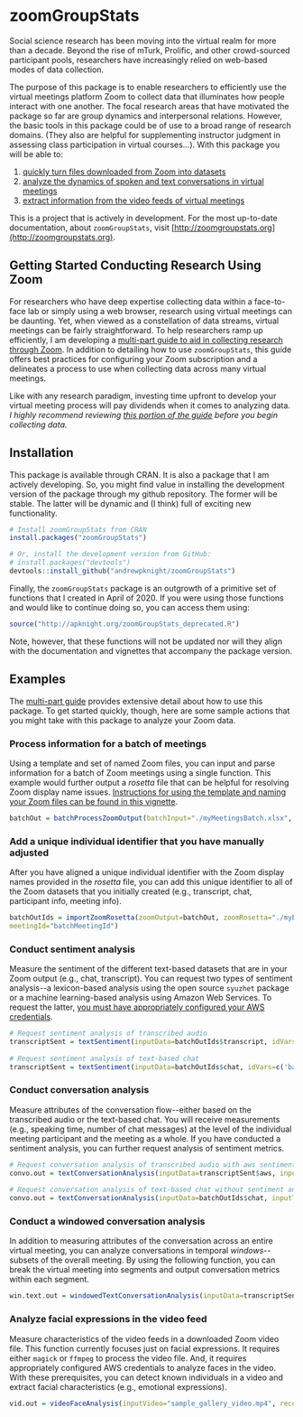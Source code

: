 # zoomGroupStats

<!-- badges: start -->
<!-- badges: end -->

Social science research has been moving into the virtual realm for more than a decade. Beyond the rise of mTurk, Prolific, and other crowd-sourced participant pools, researchers have increasingly relied on web-based modes of data collection. 

The purpose of this package is to enable researchers to efficiently use the virtual meetings platform Zoom to collect data that illuminates how people interact with one another. The focal research areas that have motivated the package so far are group dynamics and interpersonal relations. However, the basic tools in this package could be of use to a broad range of research domains. (They also are helpful for supplementing instructor judgment in assessing class participation in virtual courses...). With this package you will be able to:

1. [quickly turn files downloaded from Zoom into datasets](http://zoomgroupstats.org/articles/part02-process-zoom-files.html)
1. [analyze the dynamics of spoken and text conversations in virtual meetings](http://zoomgroupstats.org/articles/part03-analyze-zoom-conversation-data.html)
1. [extract information from the video feeds of virtual meetings](http://zoomgroupstats.org/articles/part04-analyze-zoom-video-data.html)

This is a project that is actively in development. For the most up-to-date documentation, about `zoomGroupStats`, visit [http://zoomgroupstats.org](http://zoomgroupstats.org).

## Getting Started Conducting Research Using Zoom

For researchers who have deep expertise collecting data within a face-to-face lab or simply using a web browser, research using virtual meetings can be daunting. Yet, when viewed as a constellation of data streams, virtual meetings can be fairly straightforward. To help researchers ramp up efficiently, I am developing a [multi-part guide to aid in collecting research through Zoom](http://zoomgroupstats.org). In addition to detailing how to use `zoomGroupStats`, this guide offers best practices for configuring your Zoom subscription and a delineates a process to use when collecting data across many virtual meetings. 

Like with any research paradigm, investing time upfront to develop your virtual meeting process will pay dividends when it comes to analyzing data. *I highly recommend reviewing [this portion of the guide](http://zoomgroupstats.org/articles/part01-configure-zoom.html) before you begin collecting data.*

## Installation

This package is available through CRAN. It is also a package that I am actively developing. So, you might find value in installing the development version of the package through my github repository. The former will be stable. The latter will be dynamic and (I think) full of exciting new functionality. 

``` r
# Install zoomGroupStats from CRAN
install.packages("zoomGroupStats")

# Or, install the development version from GitHub:
# install.packages("devtools")
devtools::install_github("andrewpknight/zoomGroupStats")
```

Finally, the `zoomGroupStats` package is an outgrowth of a primitive set of functions that I created in April of 2020. If you were using those functions and would like to continue doing so, you can access them using: 

``` r
source("http://apknight.org/zoomGroupStats_deprecated.R")
```

Note, however, that these functions will not be updated nor will they align with the documentation and vignettes that accompany the package version. 

## Examples

The [multi-part guide](http://zoomgroupstats.org) provides extensive detail about how to use this package. To get started quickly, though, here are some sample actions that you might take with this package to analyze your Zoom data. 


### Process information for a batch of meetings

Using a template and set of named Zoom files, you can input and parse information for a batch of Zoom meetings using a single function. This example would further output a *rosetta* file that can be helpful for resolving Zoom display name issues. [Instructions for using the template and naming your Zoom files can be found in this vignette](http://zoomgroupstats.org/articles/part02-process-zoom-files.html). 

``` r
batchOut = batchProcessZoomOutput(batchInput="./myMeetingsBatch.xlsx", exportZoomRosetta="./myMeetings_rosetta_original.xlsx")
```

### Add a unique individual identifier that you have manually adjusted

After you have aligned a unique individual identifier with the Zoom display names provided in the *rosetta* file, you can add this unique identifier to all of the Zoom datasets that you initially created (e.g., transcript, chat, participant info, meeting info). 

``` r
batchOutIds = importZoomRosetta(zoomOutput=batchOut, zoomRosetta="./myEditedRosetta.xlsx", 
meetingId="batchMeetingId")
```

### Conduct sentiment analysis

Measure the sentiment of the different text-based datasets that are in your Zoom output (e.g., chat, transcript). You can request two types of sentiment analysis--a lexicon-based analysis using the open source `syuzhet` package or a machine learning-based analysis using Amazon Web Services. To request the latter, [you must have appropriately configured your AWS credentials](https://github.com/paws-r/paws/blob/main/docs/credentials.md). 

``` r 
# Request sentiment analysis of transcribed audio 
transcriptSent = textSentiment(inputData=batchOutIds$transcript, idVars=c('batchMeetingId', 'utteranceId'), textVar='utteranceMessage', sentMethods=c('aws', 'syuzhet'), appendOut=TRUE, languageCodeVar='utteranceLanguage')
 
# Request sentiment analysis of text-based chat
transcriptSent = textSentiment(inputData=batchOutIds$chat, idVars=c('batchMeetingId', 'messageId'), textVar='message', sentMethods=c('aws', 'syuzhet'), appendOut=TRUE, languageCodeVar='messageLanguage')
```

### Conduct conversation analysis

Measure attributes of the conversation flow--either based on the transcribed audio or the text-based chat. You will receive measurements (e.g., speaking time, number of chat messages) at the level of the individual meeting participant and the meeting as a whole. If you have conducted a sentiment analysis, you can further request analysis of sentiment metrics. 

``` r 
# Request conversation analysis of transcribed audio with aws sentiment analysis completed already
convo.out = textConversationAnalysis(inputData=transcriptSent$aws, inputType='transcript', meetingId='batchMeetingId', speakerId='indivId', sentMethod="aws")
  
# Request conversation analysis of text-based chat without sentiment analysis
convo.out = textConversationAnalysis(inputData=batchOutIds$chat, inputType='chat', meetingId='batchMeetingId', speakerId='indivId')
```

### Conduct a windowed conversation analysis

In addition to measuring attributes of the conversation across an entire virtual meeting, you can analyze conversations in temporal *windows*--subsets of the overall meeting. By using the following function, you can break the virtual meeting into segments and output conversation metrics within each segment.

``` r
win.text.out = windowedTextConversationAnalysis(inputData=transcriptSent$aws, inputType="transcript", meetingId="batchMeetingId", speakerId="indivId", sentMethod="aws", timeVar="utteranceStartSeconds", windowSize=600)
```

### Analyze facial expressions in the video feed

Measure characteristics of the video feeds in a downloaded Zoom video file. This function currently focuses just on facial expressions. It requires either `magick` or `ffmpeg` to process the video file. And, it requires appropriately configured AWS credentials to analyze faces in the video. With these prerequisites, you can detect known individuals in a video and extract facial characteristics (e.g., emotional expressions).

``` r 
vid.out = videoFaceAnalysis(inputVideo="sample_gallery_video.mp4", recordingStartDateTime="2020-04-20 13:30:00", sampleWindow=30, facesCollectionID="group-r")
```